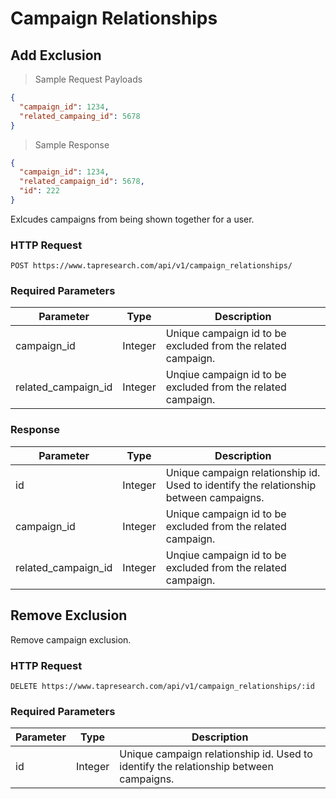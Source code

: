 # Campaign Relationships

## Add Exclusion

> Sample Request Payloads

```json
{
  "campaign_id": 1234,
  "related_campaing_id": 5678
}
```

> Sample Response

```json
{
  "campaign_id": 1234,
  "related_campaign_id": 5678,
  "id": 222 
}
```

Exlcudes campaigns from being shown together for a user.

### HTTP Request

`POST https://www.tapresearch.com/api/v1/campaign_relationships/`

### Required Parameters
Parameter | Type | Description
--------- | ---- | -----------
campaign_id | Integer | Unique campaign id to be excluded from the related campaign.
related_campaign_id | Integer | Unqiue campaign id to be excluded from the related campaign. 

### Response
Parameter | Type | Description
--------- | ---- | -----------
id | Integer | Unique campaign relationship id. Used to identify the relationship between campaigns. 
campaign_id | Integer | Unique campaign id to be excluded from the related campaign.
related_campaign_id | Integer | Unqiue campaign id to be excluded from the related campaign. 


## Remove Exclusion

Remove campaign exclusion.

### HTTP Request

`DELETE https://www.tapresearch.com/api/v1/campaign_relationships/:id`


### Required Parameters
Parameter | Type | Description
--------- | ---- | -----------
id | Integer | Unique campaign relationship id. Used to identify the relationship between campaigns. 
